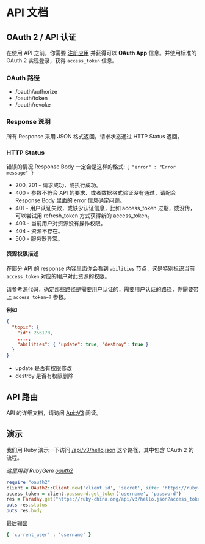 # API 文档

## OAuth 2 / API 认证

在使用 API 之前，你需要 [注册应用](/oauth/applications/new) 并获得可以 **OAuth App** 信息。并使用标准的 OAuth 2 实现登录，获得 `access_token` 信息。

### OAuth 路径

- /oauth/authorize
- /oauth/token
- /oauth/revoke

### Response 说明

所有 Response 采用 JSON 格式返回，请求状态通过 HTTP Status 返回。

### HTTP Status

错误的情况 Response Body 一定会是这样的格式: `{ "error" : "Error message" }`

- 200, 201 - 请求成功，或执行成功。
- 400 - 参数不符合 API 的要求、或者数据格式验证没有通过，请配合 Response Body 里面的 error 信息确定问题。
- 401 - 用户认证失败，或缺少认证信息，比如 access_token 过期，或没传，可以尝试用 refresh_token 方式获得新的 access_token。
- 403 - 当前用户对资源没有操作权限。
- 404 - 资源不存在。
- 500 - 服务器异常。

#### 资源权限描述

在部分 API 的 response 内容里面你会看到 `abilities` 节点，这是特别标识当前 `access_token` 对应的用户对此资源的权限。

请参考源代码，确定那些路径是需要用户认证的，需要用户认证的路径，你需要带上 `access_token=?` 参数。

**例如**

```json
{
  "topic": {
    "id": 256170,
    ....,
    "abilities": { "update": true, "destroy": true }
  }
}
```

- update 是否有权限修改
- destroy 是否有权限删除

## API 路由

API 的详细文档，请访问 [Api::V3](/api-doc/Api/V3.html) 阅读。

## 演示

我们用 Ruby 演示一下访问 [/api/v3/hello.json](/api-doc/Api/V3/RootController.html#hello-instance_method) 这个路径，其中包含 OAuth 2 的流程。

_这里用到 RubyGem [oauth2](https://github.com/intridea/oauth2)_

```rb
require "oauth2"
client = OAuth2::Client.new('client id', 'secret', site: 'https://ruby-china.org')
access_token = client.password.get_token('username', 'password')
res = Faraday.get("https://ruby-china.org/api/v3/hello.json?access_token=#{access_token.token}")
puts res.status
puts res.body
```

最后输出

```rb
{ 'current_user' : 'username' }
```